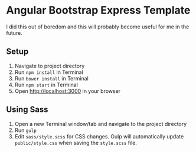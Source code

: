 # Angular Bootstrap Express Template

I did this out of boredom and this will probably become useful for me in the future.

## Setup

1. Navigate to project directory
2. Run `npm install` in Terminal
3. Run `bower install` in Terminal
4. Run `npm start` in Terminal
5. Open [http://localhost:3000](http://localhost:3000) in your browser

## Using Sass

1. Open a new Terminal window/tab and navigate to the project directory
2. Run `gulp`
3. Edit `sass/style.scss` for CSS changes. Gulp will automatically update `public/style.css` when saving the `style.scss` file.
